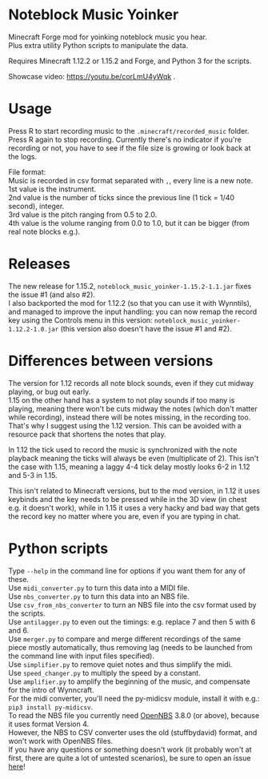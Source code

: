 # Noteblock Music Yoinker

Minecraft Forge mod for yoinking noteblock music you hear.  
Plus extra utility Python scripts to manipulate the data.

Requires Minecraft 1.12.2 or 1.15.2 and Forge, and Python 3 for the scripts.

Showcase video: https://youtu.be/corLmU4yWqk .

# Usage

Press R to start recording music to the `.minecraft/recorded_music` folder. Press R again to stop recording. Currently there's no indicator if you're recording or not, you have to see if the file size is growing or look back at the logs.

File format:  
Music is recorded in csv format separated with `,`, every line is a new note.  
1st value is the instrument.  
2nd value is the number of ticks since the previous line (1 tick = 1/40 second), integer.  
3rd value is the pitch ranging from 0.5 to 2.0.  
4th value is the volume ranging from 0.0 to 1.0, but it can be bigger (from real note blocks e.g.).  

# Releases

The new release for 1.15.2, `noteblock_music_yoinker-1.15.2-1.1.jar` fixes the issue #1 (and also #2).  
I also backported the mod for 1.12.2 (so that you can use it with Wynntils), and managed to improve the input handling: you can now remap the record key using the Controls menu in this version: `noteblock_music_yoinker-1.12.2-1.0.jar` (this version also doesn't have the issue #1 and #2).

# Differences between versions

The version for 1.12 records all note block sounds, even if they cut midway playing, or bug out early.  
1.15 on the other hand has a system to not play sounds if too many is playing, meaning there won't be cuts midway the notes (which don't matter while recording), instead there will be notes missing, in the recording too. That's why I suggest using the 1.12 version. This can be avoided with a resource pack that shortens the notes that play.

In 1.12 the tick used to record the music is synchronized with the note playback meaning the ticks will always be even (multiplicate of 2). This isn't the case with 1.15, meaning a laggy 4-4 tick delay mostly looks 6-2 in 1.12 and 5-3 in 1.15.  

This isn't related to Minecraft versions, but to the mod version, in 1.12 it uses keybinds and the key needs to be pressed while in the 3D view (in chest e.g. it doesn't work), while in 1.15 it uses a very hacky and bad way that gets the record key no matter where you are, even if you are typing in chat.

# Python scripts

Type `--help` in the command line for options if you want them for any of these.  
Use `midi_converter.py` to turn this data into a MIDI file.  
Use `nbs_converter.py` to turn this data into an NBS file.  
Use `csv_from_nbs_converter` to turn an NBS file into the csv format used by the scripts.  
Use `antilagger.py` to even out the timings: e.g. replace 7 and then 5 with 6 and 6.  
Use `merger.py` to compare and merge different recordings of the same piece mostly automatically, thus removing lag (needs to be launched from the command line with input files specified).  
Use `simplifier.py` to remove quiet notes and thus simplify the midi.  
Use `speed_changer.py` to multiply the speed by a constant.  
Use `amplifier.py` to amplify the beginning of the music, and compensate for the intro of Wynncraft.  
For the midi converter, you'll need the py-midicsv module, install it with e.g.: `pip3 install py-midicsv`.  
To read the NBS file you currently need [OpenNBS](https://github.com/HielkeMinecraft/OpenNoteBlockStudio) 3.8.0 (or above), because it uses format Version 4.  
However, the NBS to CSV converter uses the old (stuffbydavid) format, and won't work with OpenNBS files.  
If you have any questions or something doesn't work (it probably won't at first, there are quite a lot of untested scenarios), be sure to open an issue [here](https://github.com/4321ba/noteblock_music_yoinker/issues)!
